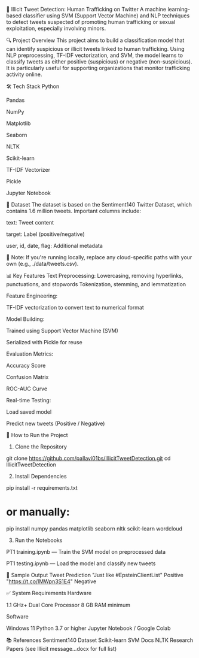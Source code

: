 🚨 Illicit Tweet Detection: Human Trafficking on Twitter
A machine learning-based classifier using SVM (Support Vector Machine) and NLP techniques to detect tweets suspected of promoting human trafficking or sexual exploitation, especially involving minors.

🔍 Project Overview
This project aims to build a classification model that can identify suspicious or illicit tweets linked to human trafficking. Using NLP preprocessing, TF-IDF vectorization, and SVM, the model learns to classify tweets as either positive (suspicious) or negative (non-suspicious). It is particularly useful for supporting organizations that monitor trafficking activity online.

🛠️ Tech Stack
Python

Pandas

NumPy

Matplotlib

Seaborn

NLTK

Scikit-learn

TF-IDF Vectorizer

Pickle

Jupyter Notebook

📁 Dataset
The dataset is based on the Sentiment140 Twitter Dataset, which contains 1.6 million tweets. Important columns include:

text: Tweet content

target: Label (positive/negative)

user, id, date, flag: Additional metadata

📌 Note: If you're running locally, replace any cloud-specific paths with your own (e.g., ./data/tweets.csv).

📊 Key Features
Text Preprocessing:
Lowercasing, removing hyperlinks, punctuations, and stopwords
Tokenization, stemming, and lemmatization

Feature Engineering:

TF-IDF vectorization to convert text to numerical format

Model Building:

Trained using Support Vector Machine (SVM)

Serialized with Pickle for reuse

Evaluation Metrics:

Accuracy Score

Confusion Matrix

ROC-AUC Curve

Real-time Testing:

Load saved model

Predict new tweets (Positive / Negative)

🚀 How to Run the Project
1. Clone the Repository

git clone https://github.com/pallavi01bs/IllicitTweetDetection.git
cd IllicitTweetDetection

2. Install Dependencies
   
pip install -r requirements.txt
# or manually:
pip install numpy pandas matplotlib seaborn nltk scikit-learn wordcloud

3. Run the Notebooks

PT1 training.ipynb — Train the SVM model on preprocessed data

PT1 testing.ipynb — Load the model and classify new tweets

🧪 Sample Output
Tweet	Prediction
"Just like #EpsteinClientList"	Positive
"https://t.co/IMWpn3S1E4"	Negative

✅ System Requirements
Hardware

   1.1 GHz+ Dual Core Processor
   8 GB RAM minimum

Software

   Windows 11
   Python 3.7 or higher
   Jupyter Notebook / Google Colab

📚 References
Sentiment140 Dataset
Scikit-learn SVM Docs
NLTK
Research Papers (see Illicit message...docx for full list)
